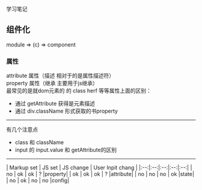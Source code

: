 学习笔记



## 组件化

module => (c) => component   

### 属性
attribute   属性（描述  相对于的是属性描述符）  
property    属性（继承  主要用于js继承）   
最常见的是就dom元素的 的  class herf 等等属性上面的区别：  
* 通过 getAttribute  获得是元素描述
* 通过 div.className 形式获取的书property  

-------
有几个注意点
* class  和 className
* input  的  input.value 和 getAttribute的区别
-------

| Markup set | JS set | JS change | User Inpit chang |
|:--:|:--:|:--:|:--:|:--:|
| no | ok | ok | ? |property|
| ok | ok | ok | ? |attribute|
| no | no | no | ok |state|
| no | ok | no | no |config|



